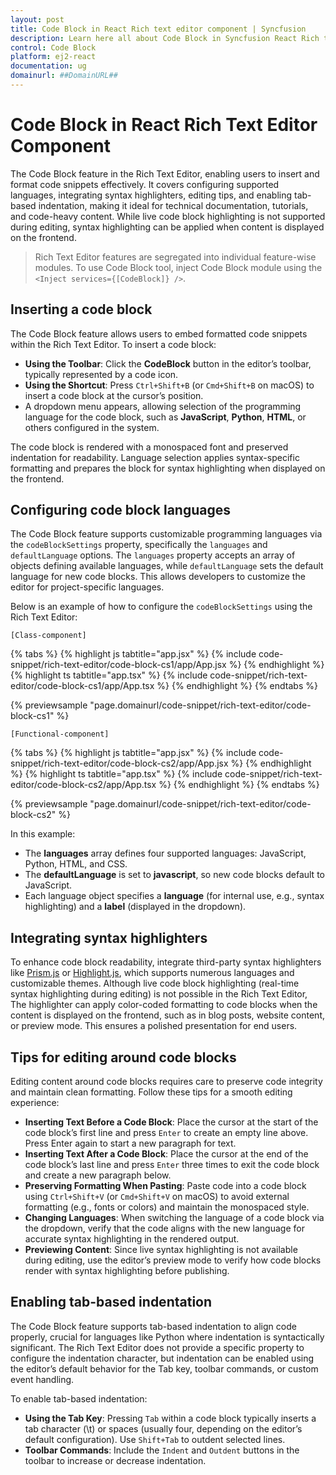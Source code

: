 ```yaml
---
layout: post
title: Code Block in React Rich text editor component | Syncfusion
description: Learn here all about Code Block in Syncfusion React Rich text editor component of Syncfusion Essential JS 2 and more.
control: Code Block 
platform: ej2-react
documentation: ug
domainurl: ##DomainURL##
---
```


# Code Block in React Rich Text Editor Component

The Code Block feature in the Rich Text Editor, enabling users to insert and format code snippets effectively. It covers configuring supported languages, integrating syntax highlighters, editing tips, and enabling tab-based indentation, making it ideal for technical documentation, tutorials, and code-heavy content. While live code block highlighting is not supported during editing, syntax highlighting can be applied when content is displayed on the frontend.

> Rich Text Editor features are segregated into individual feature-wise modules. To use Code Block tool,
inject Code Block module using the `<Inject services={[CodeBlock]} />`.

## Inserting a code block

The Code Block feature allows users to embed formatted code snippets within the Rich Text Editor. To insert a code block:
- **Using the Toolbar**: Click the **CodeBlock** button in the editor’s toolbar, typically represented by a code icon.
- **Using the Shortcut**: Press `Ctrl+Shift+B` (or `Cmd+Shift+B` on macOS) to insert a code block at the cursor’s position.
- A dropdown menu appears, allowing selection of the programming language for the code block, such as **JavaScript**, **Python**, **HTML**, or others configured in the system.

The code block is rendered with a monospaced font and preserved indentation for readability. Language selection applies syntax-specific formatting and prepares the block for syntax highlighting when displayed on the frontend.

## Configuring code block languages

The Code Block feature supports customizable programming languages via the `codeBlockSettings` property, specifically the `languages` and `defaultLanguage` options. The `languages` property accepts an array of objects defining available languages, while `defaultLanguage` sets the default language for new code blocks. This allows developers to customize the editor for project-specific languages.

Below is an example of how to configure the `codeBlockSettings` using the Rich Text Editor:

`[Class-component]`

{% tabs %}
{% highlight js tabtitle="app.jsx" %}
{% include code-snippet/rich-text-editor/code-block-cs1/app/App.jsx %}
{% endhighlight %}
{% highlight ts tabtitle="app.tsx" %}
{% include code-snippet/rich-text-editor/code-block-cs1/app/App.tsx %}
{% endhighlight %}
{% endtabs %}

 {% previewsample "page.domainurl/code-snippet/rich-text-editor/code-block-cs1" %}

`[Functional-component]`

{% tabs %}
{% highlight js tabtitle="app.jsx" %}
{% include code-snippet/rich-text-editor/code-block-cs2/app/App.jsx %}
{% endhighlight %}
{% highlight ts tabtitle="app.tsx" %}
{% include code-snippet/rich-text-editor/code-block-cs2/app/App.tsx %}
{% endhighlight %}
{% endtabs %}

 {% previewsample "page.domainurl/code-snippet/rich-text-editor/code-block-cs2" %}

In this example:

* The **languages** array defines four supported languages: JavaScript, Python, HTML, and CSS.
* The **defaultLanguage** is set to **javascript**, so new code blocks default to JavaScript.
* Each language object specifies a **language** (for internal use, e.g., syntax highlighting) and a **label** (displayed in the dropdown).

## Integrating syntax highlighters

To enhance code block readability, integrate third-party syntax highlighters like [Prism.js](https://prismjs.com/) or [Highlight.js](https://highlightjs.org/), which supports numerous languages and customizable themes. Although live code block highlighting (real-time syntax highlighting during editing) is not possible in the Rich Text Editor, The highlighter can apply color-coded formatting to code blocks when the content is displayed on the frontend, such as in blog posts, website content, or preview mode. This ensures a polished presentation for end users.

## Tips for editing around code blocks

Editing content around code blocks requires care to preserve code integrity and maintain clean formatting. Follow these tips for a smooth editing experience:

* **Inserting Text Before a Code Block**: Place the cursor at the start of the code block’s first line and press `Enter` to create an empty line above. Press Enter again to start a new paragraph for text.
* **Inserting Text After a Code Block**: Place the cursor at the end of the code block’s last line and press `Enter` three times to exit the code block and create a new paragraph below.
* **Preserving Formatting When Pasting**: Paste code into a code block using `Ctrl+Shift+V` (or `Cmd+Shift+V` on macOS) to avoid external formatting (e.g., fonts or colors) and maintain the monospaced style.
* **Changing Languages**: When switching the language of a code block via the dropdown, verify that the code aligns with the new language for accurate syntax highlighting in the rendered output.
* **Previewing Content**: Since live syntax highlighting is not available during editing, use the editor’s preview mode to verify how code blocks render with syntax highlighting before publishing.

## Enabling tab-based indentation

The Code Block feature supports tab-based indentation to align code properly, crucial for languages like Python where indentation is syntactically significant. The Rich Text Editor does not provide a specific property to configure the indentation character, but indentation can be enabled using the editor’s default behavior for the Tab key, toolbar commands, or custom event handling.

To enable tab-based indentation:

* **Using the Tab Key**: Pressing `Tab` within a code block typically inserts a tab character (\t) or spaces (usually four, depending on the editor’s default configuration). Use `Shift+Tab` to outdent selected lines.
* **Toolbar Commands**: Include the `Indent` and `Outdent` buttons in the toolbar to increase or decrease indentation.
